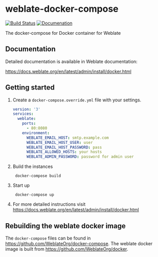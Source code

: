 # weblate-docker-compose

[![Build Status](https://travis-ci.com/WeblateOrg/docker-compose.svg?branch=master)](https://travis-ci.com/WeblateOrg/docker-compose)
[![Documenation](https://img.shields.io/readthedocs/weblate.svg)](https://docs.weblate.org/en/latest/admin/install/docker.html)

The docker-compose for Docker container for Weblate

## Documentation

Detailed documentation is available in Weblate documentation:

https://docs.weblate.org/en/latest/admin/install/docker.html

## Getting started

1. Create a `docker-compose.override.yml` file with your settings.

    ```yml
    version: '3'
    services:
      weblate:
        ports:
          - 80:8080
        environment:
          WEBLATE_EMAIL_HOST: smtp.example.com
          WEBLATE_EMAIL_HOST_USER: user
          WEBLATE_EMAIL_HOST_PASSWORD: pass
          WEBLATE_ALLOWED_HOSTS: your hosts
          WEBLATE_ADMIN_PASSWORD: password for admin user
    ```

2. Build the instances

        docker-compose build

3. Start up

        docker-compose up

4. For more detailed instructions visit https://docs.weblate.org/en/latest/admin/install/docker.html

## Rebuilding the weblate docker image

The `docker-compose` files can be found in https://github.com/WeblateOrg/docker-compose.
The weblate docker image is built from https://github.com/WeblateOrg/docker.
